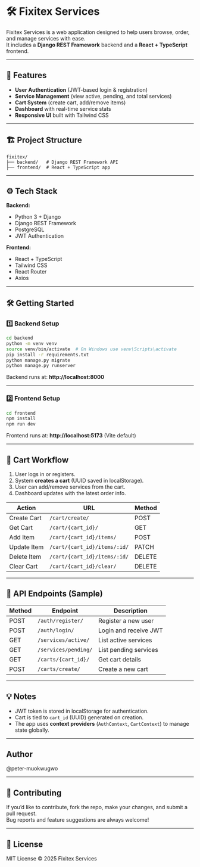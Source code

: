 # 🛠 Fixitex Services

Fixitex Services is a web application designed to help users browse, order, and manage services with ease.  
It includes a **Django REST Framework** backend and a **React + TypeScript** frontend.  

---

## 🚀 Features

- **User Authentication** (JWT-based login & registration)
- **Service Management** (view active, pending, and total services)
- **Cart System** (create cart, add/remove items)
- **Dashboard** with real-time service stats
- **Responsive UI** built with Tailwind CSS

---

## 🏗 Project Structure

```
fixitex/
├── backend/   # Django REST Framework API
├── frontend/  # React + TypeScript app
```

---

## ⚙️ Tech Stack

**Backend:**
- Python 3 + Django
- Django REST Framework
- PostgreSQL
- JWT Authentication

**Frontend:**
- React + TypeScript
- Tailwind CSS
- React Router
- Axios

---

## 🛠 Getting Started

### 1️⃣ Backend Setup

```bash
cd backend
python -m venv venv
source venv/bin/activate  # On Windows use venv\Scripts\activate
pip install -r requirements.txt
python manage.py migrate
python manage.py runserver
```

Backend runs at: **http://localhost:8000**

---

### 2️⃣ Frontend Setup

```bash
cd frontend
npm install
npm run dev
```

Frontend runs at: **http://localhost:5173** (Vite default)

---

## 🛒 Cart Workflow

1. User logs in or registers.
2. System **creates a cart** (UUID saved in localStorage).
3. User can add/remove services from the cart.
4. Dashboard updates with the latest order info.

| Action      | URL                          | Method |
| ----------- | ---------------------------- | ------ |
| Create Cart | `/cart/create/`              | POST   |
| Get Cart    | `/cart/{cart_id}/`           | GET    |
| Add Item    | `/cart/{cart_id}/items/`     | POST   |
| Update Item | `/cart/{cart_id}/items/:id/` | PATCH  |
| Delete Item | `/cart/{cart_id}/items/:id/` | DELETE |
| Clear Cart  | `/cart/{cart_id}/clear/`     | DELETE |


---

## 📡 API Endpoints (Sample)

| Method | Endpoint | Description |
|--------|----------|-------------|
| POST | `/auth/register/` | Register a new user |
| POST | `/auth/login/` | Login and receive JWT |
| GET  | `/services/active/` | List active services |
| GET  | `/services/pending/` | List pending services |
| GET  | `/carts/{cart_id}/` | Get cart details |
| POST | `/carts/create/` | Create a new cart |

---

## 💡 Notes

- JWT token is stored in localStorage for authentication.
- Cart is tied to `cart_id` (UUID) generated on creation.
- The app uses **context providers** (`AuthContext`, `CartContext`) to manage state globally.

---

## Author
@peter-muokwugwo

---

## 🤝 Contributing

If you’d like to contribute, fork the repo, make your changes, and submit a pull request.  
Bug reports and feature suggestions are always welcome!

---

## 📜 License

MIT License © 2025 Fixitex Services
